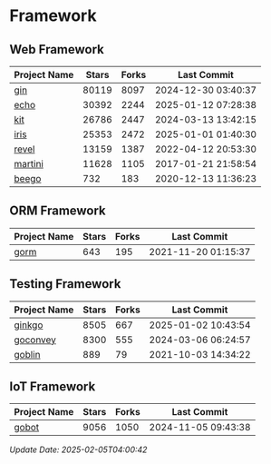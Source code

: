 # Framework

## Web Framework
| Project Name | Stars | Forks | Last Commit |
| ------------ | ----- | ----- | ----------- |
| [gin](https://github.com/gin-gonic/gin) | 80119 | 8097 | 2024-12-30 03:40:37 |
| [echo](https://github.com/labstack/echo) | 30392 | 2244 | 2025-01-12 07:28:38 |
| [kit](https://github.com/go-kit/kit) | 26786 | 2447 | 2024-03-13 13:42:15 |
| [iris](https://github.com/kataras/iris) | 25353 | 2472 | 2025-01-01 01:40:30 |
| [revel](https://github.com/revel/revel) | 13159 | 1387 | 2022-04-12 20:53:30 |
| [martini](https://github.com/go-martini/martini) | 11628 | 1105 | 2017-01-21 21:58:54 |
| [beego](https://github.com/astaxie/beego) | 732 | 183 | 2020-12-13 11:36:23 |

## ORM Framework
| Project Name | Stars | Forks | Last Commit |
| ------------ | ----- | ----- | ----------- |
| [gorm](https://github.com/jinzhu/gorm) | 643 | 195 | 2021-11-20 01:15:37 |

## Testing Framework
| Project Name | Stars | Forks | Last Commit |
| ------------ | ----- | ----- | ----------- |
| [ginkgo](https://github.com/onsi/ginkgo) | 8505 | 667 | 2025-01-02 10:43:54 |
| [goconvey](https://github.com/smartystreets/goconvey) | 8300 | 555 | 2024-03-06 06:24:57 |
| [goblin](https://github.com/franela/goblin) | 889 | 79 | 2021-10-03 14:34:22 |

## IoT Framework
| Project Name | Stars | Forks | Last Commit |
| ------------ | ----- | ----- | ----------- |
| [gobot](https://github.com/hybridgroup/gobot) | 9056 | 1050 | 2024-11-05 09:43:38 |

*Update Date: 2025-02-05T04:00:42*
